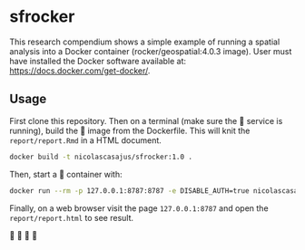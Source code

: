 # sfrocker

This research compendium shows a simple example of running a spatial analysis into a Docker container (rocker/geospatial:4.0.3 image). User must have installed the Docker software available at: https://docs.docker.com/get-docker/.

## Usage

First clone this repository. Then on a terminal (make sure the :whale: service is running), build the :whale: image from the Dockerfile. This will knit the `report/report.Rmd` in a HTML document.

```sh
docker build -t nicolascasajus/sfrocker:1.0 .
```

Then, start a :whale: container with:

```sh
docker run --rm -p 127.0.0.1:8787:8787 -e DISABLE_AUTH=true nicolascasajus/sfrocker:1.0
```

Finally, on a web browser visit the page `127.0.0.1:8787` and open the `report/report.html` to see result.

:tada: :tada: :tada: :tada:
